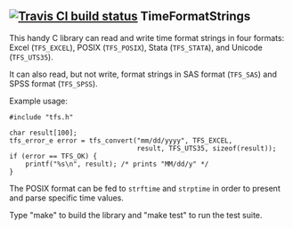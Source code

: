 [![Travis CI build status](https://travis-ci.org/WizardMac/TimeFormatStrings.svg?branch=master)](https://travis-ci.org/WizardMac/TimeFormatStrings)
TimeFormatStrings
--

This handy C library can read and write time format strings in four formats:
Excel (`TFS_EXCEL`), POSIX (`TFS_POSIX`), Stata (`TFS_STATA`), and Unicode
(`TFS_UTS35`).

It can also read, but not write, format strings in SAS format (`TFS_SAS`) and
SPSS format (`TFS_SPSS`).

Example usage:

    #include "tfs.h"
    
    char result[100];
    tfs_error_e error = tfs_convert("mm/dd/yyyy", TFS_EXCEL,
                                    result, TFS_UTS35, sizeof(result));
    if (error == TFS_OK) {
        printf("%s\n", result); /* prints "MM/dd/y" */
    }

The POSIX format can be fed to `strftime` and `strptime` in order to present
and parse specific time values.

Type "make" to build the library and "make test" to run the test suite.
